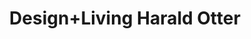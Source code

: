 ---
title: "Design+Living Harald Otter"
url: /aachen/design-living-harald-otter/
shop: Raumausstattung
---